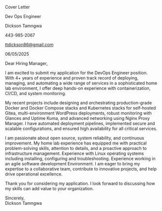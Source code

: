 Cover Letter

Dev Ops Engineer

Dickson Tamngwa 

443-985-2067  

ttdickson86@gmail.com 
 
06/05/2025

Dear Hiring Manager,

I am excited to submit my application for the DevOps Engineer position. With 4+ years of experience and proven track record of deploying, managing, and automating a wide range of services in a sophisticated home lab environment, I offer deep hands-on experience with containerization, CI/CD, and system monitoring.

My recent projects include designing and orchestrating production-grade Docker and Docker Compose stacks and Kubernetes stacks for self-hosted Gitea, multi-environment WordPress deployments, robust monitoring with Glances and Uptime Kuma, and advanced networking using Nginx Proxy Manager. I have automated deployment pipelines, implemented secure and scalable configurations, and ensured high availability for all critical services.

I am passionate about open source, system reliability, and continuous improvement. My home lab experience has equipped me with practical problem-solving skills, attention to details, and a proactive approach to infrastructure management. Experience with Linux operating systems including installing, configuring and troubleshooting. Experience working in an agile software development Environment. I am eager to bring my expertise to a collaborative team, contribute to innovative projects, and help drive operational excellence.

Thank you for considering my application. I look forward to discussing how my skills can add value to your organization.

Sincerely,  
 Dickson Tamngwa


